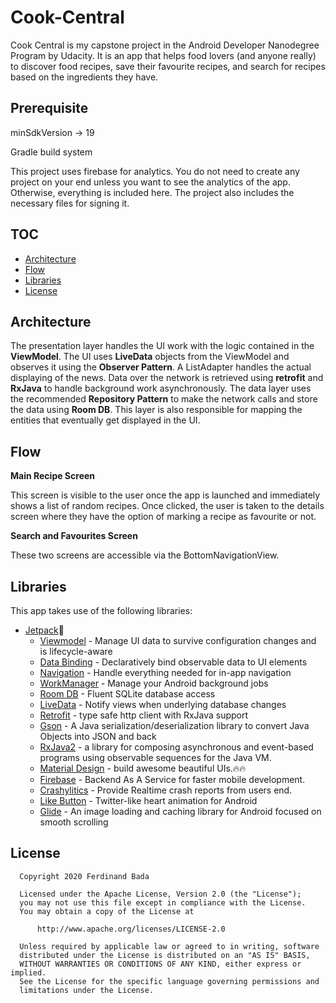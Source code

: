 # Cook-Central

Cook Central is my capstone project in the Android Developer Nanodegree Program by Udacity. It is an app
that helps food lovers (and anyone really) to discover food recipes, save their favourite recipes,
and search for recipes based on the ingredients they have.

## Prerequisite

minSdkVersion -> 19

Gradle build system

This project uses firebase for analytics. You do not need to create any project on your end unless you
want to see the analytics of the app. Otherwise, everything is included here. The project also
includes the necessary files for signing it.


## TOC

- [Architecture](#architecture)
- [Flow](#flow)
- [Libraries](#libraries)
- [License](#license)

## Architecture


The presentation layer handles the UI work with the logic contained in the **ViewModel**.
The UI uses **LiveData** objects from the ViewModel and observes it using the **Observer Pattern**.
A ListAdapter handles the actual displaying of the news. Data over the network is retrieved using
**retrofit** and **RxJava** to handle background work asynchronously.
The data layer uses the recommended **Repository Pattern** to make the network calls and store the data using
**Room DB**. This layer is also responsible for mapping the entities that eventually get displayed in the UI.

## Flow

 **Main Recipe Screen**

  This screen is visible to the user once the app is launched and immediately shows a list of random
  recipes. Once clicked, the user is taken to the details screen where they have the option of
  marking a recipe as favourite or not.

 **Search and Favourites Screen**

 These two screens are accessible via the BottomNavigationView.


## Libraries

This app takes use of the following libraries:

- [Jetpack](https://developer.android.com/jetpack)🚀
  - [Viewmodel](https://developer.android.com/topic/libraries/architecture/viewmodel) - Manage UI data to survive configuration changes and is lifecycle-aware
  - [Data Binding](https://developer.android.com/topic/libraries/data-binding) - Declaratively bind observable data to UI elements
  - [Navigation](https://developer.android.com/guide/navigation/) - Handle everything needed for in-app navigation
  - [WorkManager](https://developer.android.com/topic/libraries/architecture/workmanager) - Manage your Android background jobs
  - [Room DB](https://developer.android.com/topic/libraries/architecture/room) - Fluent SQLite database access
  - [LiveData](https://developer.android.com/topic/libraries/architecture/livedata) - Notify views when underlying database changes
  - [Retrofit](https://square.github.io/retrofit/) - type safe http client with RxJava support
  - [Gson](https://github.com/google/gson) - A Java serialization/deserialization library to convert Java Objects into JSON and back
  - [RxJava2](https://github.com/ReactiveX/RxJava) - a library for composing asynchronous and event-based programs using observable sequences for the Java VM.
  - [Material Design](https://material.io/develop/android/docs/getting-started/) - build awesome beautiful UIs.🔥🔥
  - [Firebase](https://firebase.google.com/) - Backend As A Service for faster mobile development.
  - [Crashylitics](https://firebase.google.com/docs/crashlytics) - Provide Realtime crash reports from users end.
  - [Like Button](https://github.com/jd-alexander/LikeButton) - Twitter-like heart animation for Android
  - [Glide](https://github.com/bumptech/glide) - An image loading and caching library for Android focused on smooth scrolling


## License

 ```
   Copyright 2020 Ferdinand Bada

   Licensed under the Apache License, Version 2.0 (the "License");
   you may not use this file except in compliance with the License.
   You may obtain a copy of the License at

       http://www.apache.org/licenses/LICENSE-2.0

   Unless required by applicable law or agreed to in writing, software
   distributed under the License is distributed on an "AS IS" BASIS,
   WITHOUT WARRANTIES OR CONDITIONS OF ANY KIND, either express or implied.
   See the License for the specific language governing permissions and
   limitations under the License.
 ```